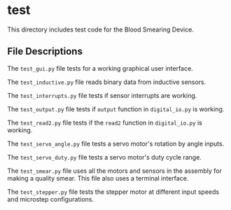 # test

This directory includes test code for the Blood Smearing Device.

## File Descriptions

The `test_gui.py` file tests for a working graphical user interface.

The `test_inductive.py` file reads binary data from inductive sensors.

The `test_interrupts.py` file tests if sensor interrupts are working.

The `test_output.py` file tests if `output` function in `digital_io.py` is working.

The `test_read2.py` file tests if the `read2` function in `digital_io.py` is working.

The `test_servo_angle.py` file tests a servo motor's rotation by angle inputs.

The `test_servo_duty.py` file tests a servo motor's duty cycle range.

The `test_smear.py` file uses all the motors and sensors in the assembly for making a quality smear. This file also uses a terminal interface.

The `test_stepper.py` file tests the stepper motor at different input speeds and microstep configurations.
